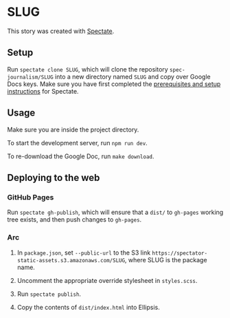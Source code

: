 # SLUG

This story was created with [Spectate](https://github.com/spec-journalism/spectate).

## Setup

Run `spectate clone SLUG`, which will clone the repository `spec-journalism/SLUG` into a new directory named `SLUG` and copy over Google Docs keys. Make sure you have first completed the [prerequisites and setup instructions](https://github.com/spec-journalism/spectate#prerequisites) for Spectate.

## Usage

Make sure you are inside the project directory.

To start the development server, run `npm run dev`.

To re-download the Google Doc, run `make download`.

## Deploying to the web

### GitHub Pages

Run `spectate gh-publish`, which will ensure that a `dist/` to `gh-pages` working tree exists, and then push changes to `gh-pages`.

### Arc

1. In `package.json`, set `--public-url` to the S3 link `https://spectator-static-assets.s3.amazonaws.com/SLUG`, where SLUG is the package name.

2. Uncomment the appropriate override stylesheet in `styles.scss`.

3. Run `spectate publish`.

4. Copy the contents of `dist/index.html` into Ellipsis.
